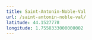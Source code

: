 ```yaml
---
title: Saint-Antonin-Noble-Val
url: /saint-antonin-noble-val/
latitude: 44.1527778
longitude: 1.7558333000000002
---
```

